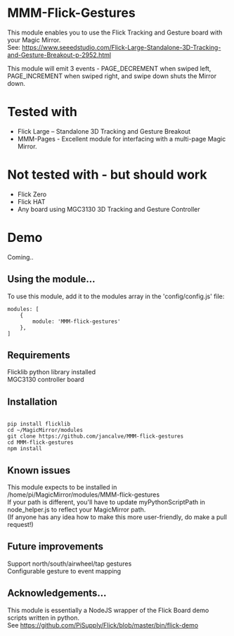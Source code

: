 # MMM-Flick-Gestures

This module enables you to use the Flick Tracking and Gesture board with your Magic Mirror.<br>
See: https://www.seeedstudio.com/Flick-Large-Standalone-3D-Tracking-and-Gesture-Breakout-p-2952.html

This module will emit 3 events - PAGE_DECREMENT when swiped left, PAGE_INCREMENT when swiped right, and swipe down shuts the Mirror down.  

# Tested with
- Flick Large – Standalone 3D Tracking and Gesture Breakout
- MMM-Pages - Excellent module for interfacing with a multi-page Magic Mirror.

# Not tested with - but should work
- Flick Zero
- Flick HAT
- Any board using MGC3130 3D Tracking and Gesture Controller 


# Demo
Coming..

## Using the module...

To use this module, add it to the modules array in the 'config/config.js' file:
```
modules: [
    {
        module: 'MMM-flick-gestures'
    },
]
```

## Requirements

Flicklib python library installed <br>
MGC3130 controller board

## Installation
```

pip install flicklib
cd ~/MagicMirror/modules
git clone https://github.com/jancalve/MMM-flick-gestures
cd MMM-flick-gestures
npm install
```

## Known issues

This module expects to be installed in /home/pi/MagicMirror/modules/MMM-flick-gestures <br>
If your path is different, you'll have to update myPythonScriptPath in node_helper.js to reflect
your MagicMirror path.<br>
(If anyone has any idea how to make this more user-friendly, do make a pull request!)

## Future improvements
Support north/south/airwheel/tap gestures<br>
Configurable gesture to event mapping<br>


## Acknowledgements...
This module is essentially a NodeJS wrapper of the Flick Board demo scripts written in python. <br>
See https://github.com/PiSupply/Flick/blob/master/bin/flick-demo <br>
